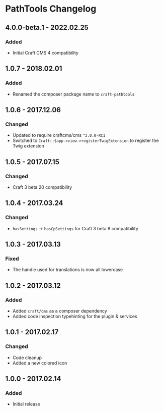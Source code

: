 # PathTools Changelog

## 4.0.0-beta.1 - 2022.02.25

### Added

* Initial Craft CMS 4 compatibility

## 1.0.7 - 2018.02.01
### Added
* Renamed the composer package name to `craft-pathtools`

## 1.0.6 - 2017.12.06
### Changed
* Updated to require craftcms/cms `^3.0.0-RC1`
* Switched to `Craft::$app->view->registerTwigExtension` to register the Twig extension

## 1.0.5 - 2017.07.15
### Changed
* Craft 3 beta 20 compatibility

## 1.0.4 - 2017.03.24
### Changed
* `hasSettings` -> `hasCpSettings` for Craft 3 beta 8 compatibility

## 1.0.3 - 2017.03.13
### Fixed
* The handle used for translations is now all lowercase

## 1.0.2 - 2017.03.12
### Added
* Added `craft/cms` as a composer dependency
* Added code inspection typehinting for the plugin & services

## 1.0.1 - 2017.02.17
### Changed
* Code cleanup
* Added a new colored icon

## 1.0.0 - 2017.02.14
### Added
- Initial release
